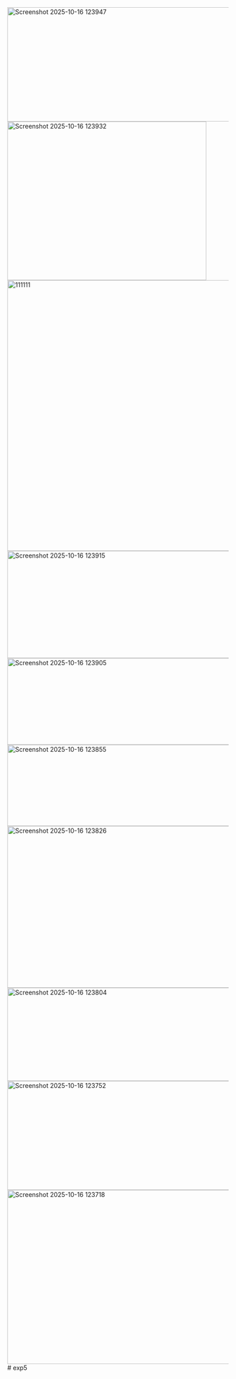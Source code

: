 <img width="582" height="260" alt="Screenshot 2025-10-16 123947" src="https://github.com/user-attachments/assets/092daa6e-e72f-4f04-97cf-14b59d03d3e7" />
<img width="453" height="361" alt="Screenshot 2025-10-16 123932" src="https://github.com/user-attachments/assets/beba52fb-20d9-406b-869c-713153736d6d" />
<img width="787" height="616" alt="111111" src="https://github.com/user-attachments/assets/8c388b0c-2bbf-469b-914f-ef121904083e" />
<img width="584" height="244" alt="Screenshot 2025-10-16 123915" src="https://github.com/user-attachments/assets/21d0a212-5907-41bf-873e-7c98c894dba8" />
<img width="584" height="197" alt="Screenshot 2025-10-16 123905" src="https://github.com/user-attachments/assets/698e3013-2b05-47b6-ac69-144c05f22894" />
<img width="583" height="185" alt="Screenshot 2025-10-16 123855" src="https://github.com/user-attachments/assets/5ff50ff1-5641-4a3a-82c5-67289ce19cc0" />
<img width="531" height="368" alt="Screenshot 2025-10-16 123826" src="https://github.com/user-attachments/assets/de7d849f-f89a-420c-9cf2-57dcd5dfa6d0" />
<img width="585" height="212" alt="Screenshot 2025-10-16 123804" src="https://github.com/user-attachments/assets/73c09916-0b9b-40bb-a2f6-46e11724a188" />
<img width="584" height="248" alt="Screenshot 2025-10-16 123752" src="https://github.com/user-attachments/assets/5652e085-c148-4b49-b5b4-d05389ee4109" />
<img width="539" height="396" alt="Screenshot 2025-10-16 123718" src="https://github.com/user-attachments/assets/d02f0152-6085-4aed-a9d3-575094de5cdc" />
# exp5
